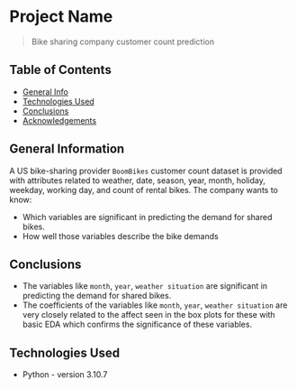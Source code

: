 # Project Name
> Bike sharing company customer count prediction 


## Table of Contents
* [General Info](#general-information)
* [Technologies Used](#technologies-used)
* [Conclusions](#conclusions)
* [Acknowledgements](#acknowledgements)

<!-- You can include any other section that is pertinent to your problem -->

## General Information
A US bike-sharing provider `BoomBikes` customer count dataset is provided with attributes related to weather, date, season, year, month, holiday, weekday, working day, and count of rental bikes. The company wants to know:
- Which variables are significant in predicting the demand for shared bikes.
- How well those variables describe the bike demands


<!-- You don't have to answer all the questions - just the ones relevant to your project. -->

## Conclusions
- The variables like `month`, `year`, `weather situation` are significant in predicting the demand for shared bikes.
- The coefficients of the variables like `month`, `year`, `weather situation` are very closely related to the affect seen in the box plots for these with basic EDA which confirms the significance of these variables.

<!-- You don't have to answer all the questions - just the ones relevant to your project. -->


## Technologies Used
- Python - version 3.10.7
